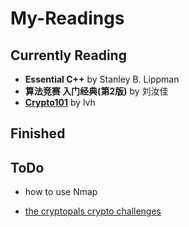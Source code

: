 # My-Readings

## Currently Reading

* **Essential C++** by Stanley B. Lippman
* **算法竞赛 入门经典(第2版)** by 刘汝佳
* **[Crypto101](https://github.com/crypto101/book)** by lvh

## Finished

## ToDo

* how to use Nmap

* [the cryptopals crypto challenges](https://cryptopals.com/)